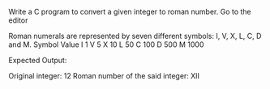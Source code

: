 Write a C program to convert a given integer to roman number. Go to the editor

Roman numerals are represented by seven different symbols: I, V, X, L, C, D and M.
Symbol       Value
I             1
V             5
X             10
L             50
C             100
D             500
M             1000

Expected Output:

Original integer: 12
Roman number of the said integer: XII